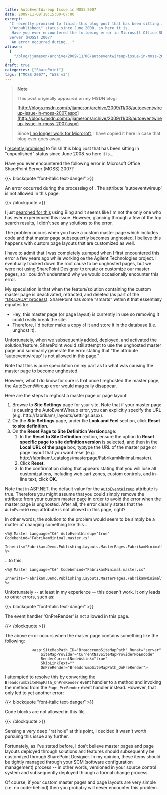 ```yaml
---
title: AutoEventWireup Issue in MOSS 2007
date: 2009-11-08T18:15:00-07:00
excerpt:
  "I recently promised to finish this blog post that has been sitting in
  \"unpublished\" status since June 2008, so here it is... 
   Have you ever encountered the following error in Microsoft Office SharePoint
  Server (MOSS) 2007? 
   An error occurred during..."
aliases:
  [
    "/blog/jjameson/archive/2009/11/08/autoeventwireup-issue-in-moss-2007.aspx",
  ]
draft: true
categories: ["SharePoint"]
tags: ["MOSS 2007", "WSS v3"]
---
```


> **Note**
>
> This post originally appeared on my MSDN blog:
>
> [http://blogs.msdn.com/b/jjameson/archive/2009/11/08/autoeventwireup-issue-in-moss-2007.aspx](http://blogs.msdn.com/b/jjameson/archive/2009/11/08/autoeventwireup-issue-in-moss-2007.aspx)
>
> Since
> [I no longer work for Microsoft](/blog/jjameson/2011/09/02/last-day-with-microsoft),
> I have copied it here in case that blog ever goes away.

I [recently promised](/blog/jjameson/2009/11/02/analyzing-my-msdn-blog) to
finish this blog post that has been sitting in "unpublished" status since June
2008, so here it is...

Have you ever encountered the following error in Microsoft Office SharePoint
Server (MOSS) 2007?

{{< blockquote "font-italic text-danger" >}}

An error occurred during the processing of . The attribute 'autoeventwireup' is
not allowed in this page.

{{< /blockquote >}}

I just
[searched for this](http://www.bing.com/search?q=SharePoint+%22AutoEventWireup+is+not+allowed%22&form=QBRE&qs=n)
using Bing and it seems like I'm not the only one who has ever experienced this
issue. However, glancing through a few of the top search results, I didn't see
any solutions to the error.

The problem occurs when you have a custom master page which includes code and
that master page subsequently becomes unghosted. I believe this happens with
custom page layouts that are customized as well.

I have to admit that I was completely stumped when I first encountered this
error a few years ago while working on the Agilent Technologies project. I
eventually tracked down the root cause to be unghosted pages, but we were not
using SharePoint Designer to create or customize our master pages, so I couldn't
understand why we would occasionally encounter this error.

My speculation is that when the feature/solution containing the custom master
page is deactivated, retracted, and deleted (as part of the
["DR.DADA" process](/blog/jjameson/2009/03/31/introducing-the-dr-dada-approach-to-sharepoint-development)),
SharePoint has some "smarts" within it that essentially equates to:

- Hey, this master page (or page layout) is currently in use so removing it
  could really break the site.
- Therefore, I'd better make a copy of it and store it in the database (i.e.
  unghost it).

Unfortunately, when we subsequently added, deployed, and activated the
solution/feature, SharePoint would still attempt to use the unghosted master
page and summarily generate the error stating that "the attribute
'autoeventwireup' is not allowed in this page."

Note that this is pure speculation on my part as to what was causing the master
page to become unghosted.

However, what I do know for sure is that once I reghosted the master page, the
AutoEventWireup error would magically disappear.

Here are the steps to reghost a master page or page layout:

1. Browse to **Site Settings** page for your site. Note that if your master page
   is causing the AutoEventWireup error, you can explicitly specify the URL
   (e.g. http://fabrikam/\_layouts/settings.aspx).
2. On the **Site Settings** page, under the **Look and Feel** section, click
   **Reset to site definition**.
3. On the **Reset Page to Site Definition Version**page:
   1. In the **Reset to Site Definition** section, ensure the option to <label
for="ctl00_PlaceHolderMain_ctl00_ResetOnePage"><strong>Reset specific page
      to site definition version</strong> is selected, and then in t</label>he
      **Local URL of the page** box, <label
for="ctl00_PlaceHolderMain_ctl00_ResetOnePage">typtype the URL of the
      master page or page layout that you want reset (e.g.
      http://fabrikam/_catalogs/masterpage/FabrikamMinimal.master).</label>
   2. Click **Reset**.
   3. In the confirmation dialog that appears stating that you will lose all
      customizations, including web part zones, custom controls, and in-line
      text, click **OK**.

Note that in ASP.NET, the default value for the
[`AutoEventWireup`](http://support.microsoft.com/kb/814745) attribute is true.
Therefore you might assume that you could simply remove the attribute from your
custom master page in order to avoid the error when the master page is
unghosted. After all, the error clearly states that the `AutoEventWireup`
attribute is not allowed in this page, right?

In other words, the solution to the problem would seem to be simply be a matter
of changing something like this...

```
<%@ Master Language="C#" AutoEventWireup="true" Codebehind="FabrikamMinimal.master.cs"
    Inherits="Fabrikam.Demo.Publishing.Layouts.MasterPages.FabrikamMinimal" %>
```

...to this:

```
<%@ Master Language="C#" Codebehind="FabrikamMinimal.master.cs"
    Inherits="Fabrikam.Demo.Publishing.Layouts.MasterPages.FabrikamMinimal" %>
```

Unfortunately -- at least in my experience -- this doesn't work. It only leads
to other errors, such as:

{{< blockquote "font-italic text-danger" >}}

The event handler 'OnPreRender' is not allowed in this page.

{{< /blockquote >}}

The above error occurs when the master page contains something like the
following:

```
            <asp:SiteMapPath ID="BreadcrumbSiteMapPath" Runat="server"
                SiteMapProvider="CurrentNavSiteMapProviderNoEncode"
                RenderCurrentNodeAsLink="true"
                SkipLinkText=""
                OnPreRender="BreadcrumbSiteMapPath_OnPreRender">
```

I attempted to resolve this by converting the
`BreadcrumbSiteMapPath_OnPreRender` event handler to a method and invoking the
method from the `Page_PreRender` event handler instead. However, that only led
to yet another error:

{{< blockquote "font-italic text-danger" >}}

Code blocks are not allowed in this file.

{{< /blockquote >}}

Sensing a very deep "rat hole" at this point, I decided it wasn't worth pursuing
this issue any further.

Fortunately, as I've stated before, I don't believe master pages and page
layouts deployed through solutions and features should subsequently be
customized through SharePoint Designer. In my opinion, these items should be
tightly managed through your SCM (software configuration management) process --
in other words, versioned in your source control system and subsequently
deployed through a formal change process.

Of course, if your custom master pages and page layouts are very simple (i.e. no
code-behind) then you probably will never encounter this problem.
